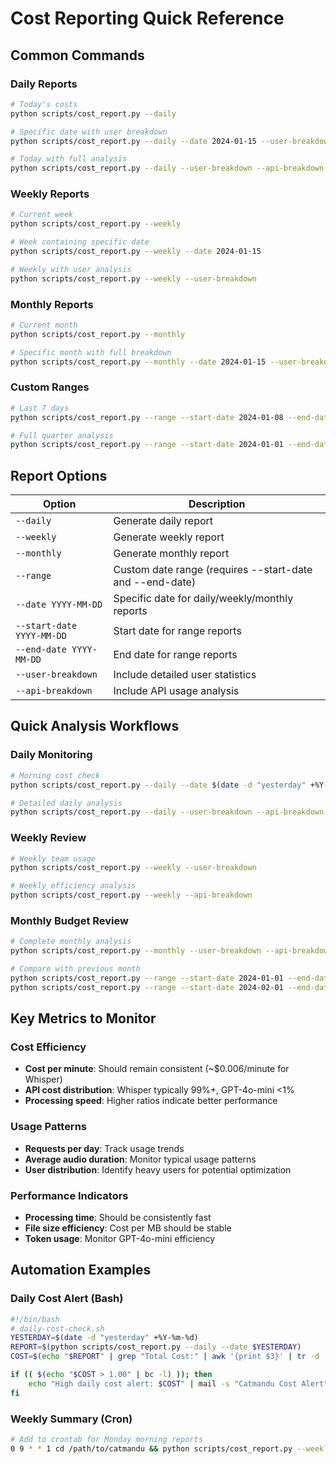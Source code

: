 # Cost Reporting Quick Reference

## Common Commands

### Daily Reports

```bash
# Today's costs
python scripts/cost_report.py --daily

# Specific date with user breakdown
python scripts/cost_report.py --daily --date 2024-01-15 --user-breakdown

# Today with full analysis
python scripts/cost_report.py --daily --user-breakdown --api-breakdown
```

### Weekly Reports

```bash
# Current week
python scripts/cost_report.py --weekly

# Week containing specific date
python scripts/cost_report.py --weekly --date 2024-01-15

# Weekly with user analysis
python scripts/cost_report.py --weekly --user-breakdown
```

### Monthly Reports

```bash
# Current month
python scripts/cost_report.py --monthly

# Specific month with full breakdown
python scripts/cost_report.py --monthly --date 2024-01-15 --user-breakdown --api-breakdown
```

### Custom Ranges

```bash
# Last 7 days
python scripts/cost_report.py --range --start-date 2024-01-08 --end-date 2024-01-15

# Full quarter analysis
python scripts/cost_report.py --range --start-date 2024-01-01 --end-date 2024-03-31 --user-breakdown --api-breakdown
```

## Report Options

| Option                    | Description                                              |
| ------------------------- | -------------------------------------------------------- |
| `--daily`                 | Generate daily report                                    |
| `--weekly`                | Generate weekly report                                   |
| `--monthly`               | Generate monthly report                                  |
| `--range`                 | Custom date range (requires --start-date and --end-date) |
| `--date YYYY-MM-DD`       | Specific date for daily/weekly/monthly reports           |
| `--start-date YYYY-MM-DD` | Start date for range reports                             |
| `--end-date YYYY-MM-DD`   | End date for range reports                               |
| `--user-breakdown`        | Include detailed user statistics                         |
| `--api-breakdown`         | Include API usage analysis                               |

## Quick Analysis Workflows

### Daily Monitoring

```bash
# Morning cost check
python scripts/cost_report.py --daily --date $(date -d "yesterday" +%Y-%m-%d)

# Detailed daily analysis
python scripts/cost_report.py --daily --user-breakdown --api-breakdown
```

### Weekly Review

```bash
# Weekly team usage
python scripts/cost_report.py --weekly --user-breakdown

# Weekly efficiency analysis
python scripts/cost_report.py --weekly --api-breakdown
```

### Monthly Budget Review

```bash
# Complete monthly analysis
python scripts/cost_report.py --monthly --user-breakdown --api-breakdown

# Compare with previous month
python scripts/cost_report.py --range --start-date 2024-01-01 --end-date 2024-01-31 --user-breakdown
python scripts/cost_report.py --range --start-date 2024-02-01 --end-date 2024-02-29 --user-breakdown
```

## Key Metrics to Monitor

### Cost Efficiency

- **Cost per minute**: Should remain consistent (~$0.006/minute for Whisper)
- **API cost distribution**: Whisper typically 99%+, GPT-4o-mini <1%
- **Processing speed**: Higher ratios indicate better performance

### Usage Patterns

- **Requests per day**: Track usage trends
- **Average audio duration**: Monitor typical usage patterns
- **User distribution**: Identify heavy users for potential optimization

### Performance Indicators

- **Processing time**: Should be consistently fast
- **File size efficiency**: Cost per MB should be stable
- **Token usage**: Monitor GPT-4o-mini efficiency

## Automation Examples

### Daily Cost Alert (Bash)

```bash
#!/bin/bash
# daily-cost-check.sh
YESTERDAY=$(date -d "yesterday" +%Y-%m-%d)
REPORT=$(python scripts/cost_report.py --daily --date $YESTERDAY)
COST=$(echo "$REPORT" | grep "Total Cost:" | awk '{print $3}' | tr -d '$')

if (( $(echo "$COST > 1.00" | bc -l) )); then
    echo "High daily cost alert: $COST" | mail -s "Catmandu Cost Alert" admin@example.com
fi
```

### Weekly Summary (Cron)

```bash
# Add to crontab for Monday morning reports
0 9 * * 1 cd /path/to/catmandu && python scripts/cost_report.py --weekly --user-breakdown | mail -s "Weekly Audio Processing Report" team@example.com
```
